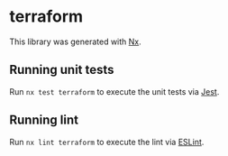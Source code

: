 # terraform

This library was generated with [Nx](https://nx.dev).

## Running unit tests

Run `nx test terraform` to execute the unit tests via [Jest](https://jestjs.io).

## Running lint

Run `nx lint terraform` to execute the lint via [ESLint](https://eslint.org/).
